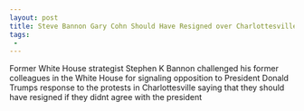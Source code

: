 ```yaml
---
layout: post
title: Steve Bannon Gary Cohn Should Have Resigned over Charlottesville
tags:
 -
---
```

Former White House strategist Stephen K Bannon challenged his former colleagues in the White House for signaling opposition to President Donald Trumps response to the protests in Charlottesville saying that they should have resigned if they didnt agree with the president
